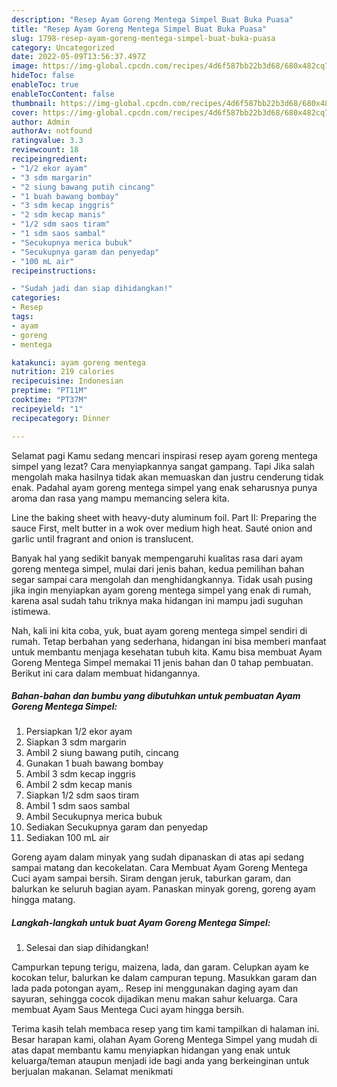 ```yaml
---
description: "Resep Ayam Goreng Mentega Simpel Buat Buka Puasa"
title: "Resep Ayam Goreng Mentega Simpel Buat Buka Puasa"
slug: 1798-resep-ayam-goreng-mentega-simpel-buat-buka-puasa
category: Uncategorized
date: 2022-05-09T13:56:37.497Z
image: https://img-global.cpcdn.com/recipes/4d6f587bb22b3d68/680x482cq70/ayam-goreng-mentega-simpel-foto-resep-utama.jpg
hideToc: false
enableToc: true
enableTocContent: false
thumbnail: https://img-global.cpcdn.com/recipes/4d6f587bb22b3d68/680x482cq70/ayam-goreng-mentega-simpel-foto-resep-utama.jpg
cover: https://img-global.cpcdn.com/recipes/4d6f587bb22b3d68/680x482cq70/ayam-goreng-mentega-simpel-foto-resep-utama.jpg
author: Admin
authorAv: notfound
ratingvalue: 3.3
reviewcount: 18
recipeingredient:
- "1/2 ekor ayam"
- "3 sdm margarin"
- "2 siung bawang putih cincang"
- "1 buah bawang bombay"
- "3 sdm kecap inggris"
- "2 sdm kecap manis"
- "1/2 sdm saos tiram"
- "1 sdm saos sambal"
- "Secukupnya merica bubuk"
- "Secukupnya garam dan penyedap"
- "100 mL air"
recipeinstructions:

- "Sudah jadi dan siap dihidangkan!"
categories:
- Resep
tags:
- ayam
- goreng
- mentega

katakunci: ayam goreng mentega 
nutrition: 219 calories
recipecuisine: Indonesian
preptime: "PT11M"
cooktime: "PT37M"
recipeyield: "1"
recipecategory: Dinner

---
```



Selamat pagi Kamu sedang mencari inspirasi resep ayam goreng mentega simpel yang lezat? Cara menyiapkannya sangat gampang. Tapi Jika salah mengolah maka hasilnya tidak akan memuaskan dan justru cenderung tidak enak. Padahal ayam goreng mentega simpel yang enak seharusnya punya aroma dan rasa yang mampu memancing selera kita.


Line the baking sheet with heavy-duty aluminum foil. Part II: Preparing the sauce First, melt butter in a wok over medium high heat. Sauté onion and garlic until fragrant and onion is translucent.

Banyak hal yang sedikit banyak mempengaruhi kualitas rasa dari ayam goreng mentega simpel, mulai dari jenis bahan, kedua pemilihan bahan segar sampai cara mengolah dan menghidangkannya. Tidak usah pusing jika ingin menyiapkan ayam goreng mentega simpel yang enak di rumah, karena asal sudah tahu triknya maka hidangan ini mampu jadi suguhan istimewa.


Nah, kali ini kita coba, yuk, buat ayam goreng mentega simpel sendiri di rumah. Tetap berbahan yang sederhana, hidangan ini bisa memberi manfaat untuk membantu menjaga kesehatan tubuh kita. Kamu bisa membuat Ayam Goreng Mentega Simpel memakai 11 jenis bahan dan 0 tahap pembuatan. Berikut ini cara dalam membuat hidangannya.

<!--inarticleads1-->

##### Bahan-bahan dan bumbu yang dibutuhkan untuk pembuatan Ayam Goreng Mentega Simpel:

1. Persiapkan 1/2 ekor ayam
1. Siapkan 3 sdm margarin
1. Ambil 2 siung bawang putih, cincang
1. Gunakan 1 buah bawang bombay
1. Ambil 3 sdm kecap inggris
1. Ambil 2 sdm kecap manis
1. Siapkan 1/2 sdm saos tiram
1. Ambil 1 sdm saos sambal
1. Ambil Secukupnya merica bubuk
1. Sediakan Secukupnya garam dan penyedap
1. Sediakan 100 mL air


Goreng ayam dalam minyak yang sudah dipanaskan di atas api sedang sampai matang dan kecokelatan. Cara Membuat Ayam Goreng Mentega Cuci ayam sampai bersih. Siram dengan jeruk, taburkan garam, dan balurkan ke seluruh bagian ayam. Panaskan minyak goreng, goreng ayam hingga matang. 

<!--inarticleads2-->

##### Langkah-langkah untuk buat Ayam Goreng Mentega Simpel:


1. Selesai dan siap dihidangkan!

Campurkan tepung terigu, maizena, lada, dan garam. Celupkan ayam ke kocokan telur, balurkan ke dalam campuran tepung. Masukkan garam dan lada pada potongan ayam,. Resep ini menggunakan daging ayam dan sayuran, sehingga cocok dijadikan menu makan sahur keluarga. Cara membuat Ayam Saus Mentega Cuci ayam hingga bersih. 

Terima kasih telah membaca resep yang tim kami tampilkan di halaman ini. Besar harapan kami, olahan Ayam Goreng Mentega Simpel yang mudah di atas dapat membantu kamu menyiapkan hidangan yang enak untuk keluarga/teman ataupun menjadi ide bagi anda yang berkeinginan untuk berjualan makanan. Selamat menikmati
